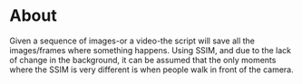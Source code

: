 # About
Given a sequence of images-or a video-the script will save all the images/frames where something happens. Using SSIM, and due to the lack of change in the background, it can be assumed that the only moments where the SSIM is very different is when people walk in front of the camera.
